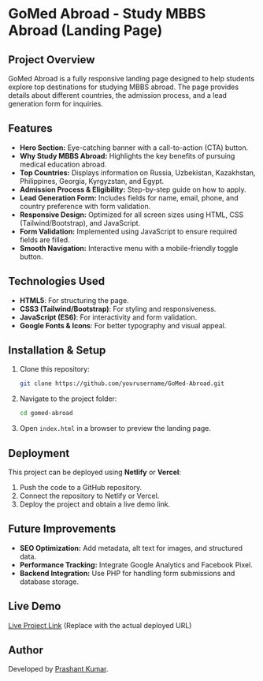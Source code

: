 # GoMed Abroad - Study MBBS Abroad (Landing Page)

## Project Overview
GoMed Abroad is a fully responsive landing page designed to help students explore top destinations for studying MBBS abroad. The page provides details about different countries, the admission process, and a lead generation form for inquiries.

## Features
- **Hero Section:** Eye-catching banner with a call-to-action (CTA) button.
- **Why Study MBBS Abroad:** Highlights the key benefits of pursuing medical education abroad.
- **Top Countries:** Displays information on Russia, Uzbekistan, Kazakhstan, Philippines, Georgia, Kyrgyzstan, and Egypt.
- **Admission Process & Eligibility:** Step-by-step guide on how to apply.
- **Lead Generation Form:** Includes fields for name, email, phone, and country preference with form validation.
- **Responsive Design:** Optimized for all screen sizes using HTML, CSS (Tailwind/Bootstrap), and JavaScript.
- **Form Validation:** Implemented using JavaScript to ensure required fields are filled.
- **Smooth Navigation:** Interactive menu with a mobile-friendly toggle button.

## Technologies Used
- **HTML5**: For structuring the page.
- **CSS3 (Tailwind/Bootstrap)**: For styling and responsiveness.
- **JavaScript (ES6)**: For interactivity and form validation.
- **Google Fonts & Icons**: For better typography and visual appeal.

## Installation & Setup
1. Clone this repository:
   ```sh
   git clone https://github.com/yourusername/GoMed-Abroad.git
   ```
2. Navigate to the project folder:
   ```sh
   cd gomed-abroad
   ```
3. Open `index.html` in a browser to preview the landing page.

## Deployment
This project can be deployed using **Netlify** or **Vercel**:
1. Push the code to a GitHub repository.
2. Connect the repository to Netlify or Vercel.
3. Deploy the project and obtain a live demo link.

## Future Improvements
- **SEO Optimization:** Add metadata, alt text for images, and structured data.
- **Performance Tracking:** Integrate Google Analytics and Facebook Pixel.
- **Backend Integration:** Use PHP for handling form submissions and database storage.

## Live Demo
[Live Project Link](#) (Replace with the actual deployed URL)

## Author
Developed by [Prashant Kumar](https://github.com/prashantkumarpro).

